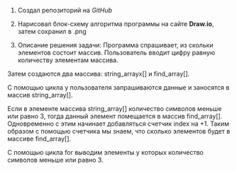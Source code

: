 1. Создал репозиторий на *GitHub*

2. Нарисовал блок-схему алгоритма программы на сайте **Draw.io**, затем сохранил в .png

3. Описание решения задачи:
Программа спрашивает, из скольки элементов состоит массив. Пользователь вводит цифру равную количеству элементам массива.

Затем создаются два массива: string_arrayх[] и 
find_array[].

С помощью цикла у пользователя запрашиваются данные и заносятся в массив string_array[].

Если в элементе массива string_array[] количество символов меньше или равно 3, тогда данный элемент помещается в массив find_array[]. Одновременно с этим начинает добавляться счетчик index на +1. Таким образом с помощью счетчика мы знаем, что сколько элементов будет в массиве find_array[].

С помощью цикла for выводим элементы у которых количество символов меньше или равно 3.




